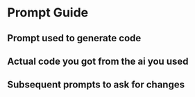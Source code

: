 # Prompt Guide

## Prompt used to generate code

## Actual code you got from the ai you used

## Subsequent prompts to ask for changes
